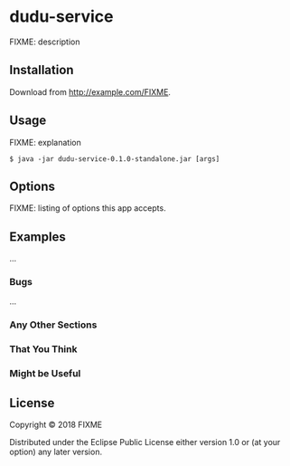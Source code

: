 # dudu-service

FIXME: description

## Installation

Download from http://example.com/FIXME.

## Usage

FIXME: explanation

    $ java -jar dudu-service-0.1.0-standalone.jar [args]

## Options

FIXME: listing of options this app accepts.

## Examples

...

### Bugs

...

### Any Other Sections
### That You Think
### Might be Useful

## License

Copyright © 2018 FIXME

Distributed under the Eclipse Public License either version 1.0 or (at
your option) any later version.
